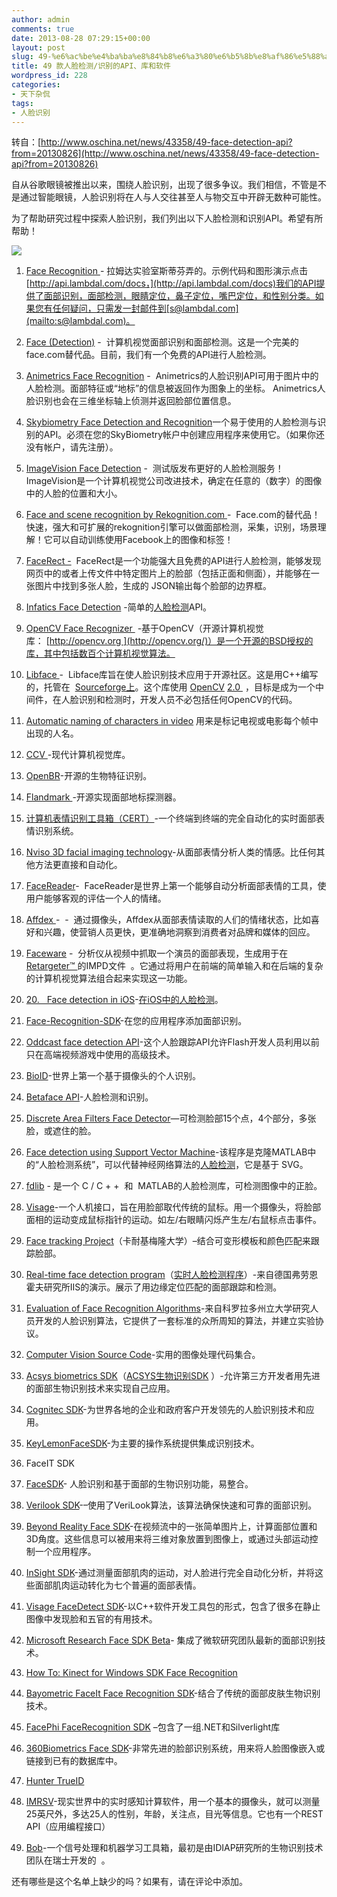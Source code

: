 ```yaml
---
author: admin
comments: true
date: 2013-08-28 07:29:15+00:00
layout: post
slug: 49-%e6%ac%be%e4%ba%ba%e8%84%b8%e6%a3%80%e6%b5%8b%e8%af%86%e5%88%ab%e7%9a%84api%e3%80%81%e5%ba%93%e5%92%8c%e8%bd%af%e4%bb%b6
title: 49 款人脸检测/识别的API、库和软件
wordpress_id: 228
categories:
- 天下杂侃
tags:
- 人脸识别
---
```


转自：[http://www.oschina.net/news/43358/49-face-detection-api?from=20130826](http://www.oschina.net/news/43358/49-face-detection-api?from=20130826)



自从谷歌眼镜被推出以来，围绕人脸识别，出现了很多争议。我们相信，不管是不是通过智能眼镜，人脸识别将在人与人交往甚至人与物交互中开辟无数种可能性。

为了帮助研究过程中探索人脸识别，我们列出以下人脸检测和识别API。希望有所帮助！

![](http://static.oschina.net/uploads/img/201308/19113847_eVon.jpg)



	
  1. [Face Recognition ](https://www.mashape.com/lambda/face-recognition#%21documentation)- 拉姆达实验室斯蒂芬弄的。示例代码和图形演示点击[http://api.lambdal.com/docs，](http://api.lambdal.com/docs)我们的API提供了面部识别，面部检测，眼睛定位，鼻子定位，嘴巴定位，和性别分类。如果您有任何疑问，只需发一封邮件到[s@lambdal.com](mailto:s@lambdal.com)。

	
  2. [Face (Detection)](https://www.mashape.com/lambda/face#%21documentation) -  计算机视觉面部识别和面部检测。这是一个完美的face.com替代品。目前，我们有一个免费的API进行人脸检测。

	
  3. [Animetrics Face Recognition](https://www.mashape.com/animetrics/animetrics-face-recognition#%21documentation) -  Animetrics的人脸识别API可用于图片中的人脸检测。面部特征或“地标”的信息被返回作为图象上的坐标。 Animetrics人脸识别也会在三维坐标轴上侦测并返回脸部位置信息。

	
  4. [Skybiometry Face Detection and Recognition](https://www.mashape.com/skybiometry-1/skybiometry-face-detection-and-recognition#%21documentation)一个易于使用的人脸检测与识别的API。必须在您的SkyBiometry帐户中创建应用程序来使用它。（如果你还没有帐户，请先注册）。

	
  5. [ImageVision Face Detection](https://www.mashape.com/imagevision/face-detection-beta#%21documentation) -  测试版发布更好的人脸检测服务！ImageVision是一个计算机视觉公司改进技术，确定在任意的（数字）的图像中的人脸的位置和大小。

	
  6. [Face and scene recognition by Rekognition.com ](https://www.mashape.com/orbeus/face-and-scene-recognition-provided-by-rekognition-com#%21documentation)-  Face.com的替代品！快速，强大和可扩展的rekognition引擎可以做面部检测，采集，识别，场景理解！它可以自动训练使用Facebook上的图像和标签！

	
  7. [FaceRect -](https://www.mashape.com/apicloud/facerect#%21documentation)  FaceRect是一个功能强大且免费的API进行人脸检测，能够发现网页中的或者上传文件中特定图片上的脸部（包括正面和侧面），并能够在一张图片中找到多张人脸，生成的 JSON输出每个脸部的边界框。

	
  8. [Infatics Face Detection](https://www.mashape.com/nickponline/infatics-face-detection#%21documentation) -简单的[人脸检测](https://www.mashape.com/nickponline/infatics-face-detection#%21documentation)API。

	
  9. [OpenCV Face Recognizer ](http://docs.opencv.org/trunk/modules/contrib/doc/facerec/facerec_api.html) -基于OpenCV（开源计算机视觉库： [http://opencv.org ](http://opencv.org/)）是一个开源的BSD授权的库，其中包括数百个计算机视觉算法。

	
  10. [Libface ](http://www.oschina.net/p/libface)-  Libface库旨在使人脸识别技术应用于开源社区。这是用C++编写的，托管在  [Sourceforge上](http://sourceforge.net/projects/libface/)。这个库使用 [OpenCV](http://sourceforge.net/projects/opencvlibrary/) [2.0 ](http://sourceforge.net/projects/opencvlibrary/) ，目标是成为一个中间件，在人脸识别和检测时，开发人员不必包括任何OpenCV的代码。

	
  11. [Automatic naming of characters in video](http://www.robots.ox.ac.uk/~vgg/research/nface/) 用来是标记电视或电影每个帧中出现的人名。

	
  12. [CCV ](http://libccv.org/)-现代计算机视觉库。

	
  13. [OpenBR](http://www.oschina.net/p/openbr)-开源的生物特征识别。

	
  14. [Flandmark ](http://www.oschina.net/p/flandmark)-开源实现面部地标探测器。

	
  15. [计算机表情识别工具箱（CERT）](http://mplab.ucsd.edu/~marni/Projects/CERT.htm)-一个终端到终端的完全自动化的实时面部表情识别系统。

	
  16. [Nviso 3D facial imaging technology](http://www.nviso.ch/technology.html)-从面部表情分析人类的情感。比任何其他方法更直接和自动化。

	
  17. [FaceReader](http://www.noldus.com/human-behavior-research/products/facereader)-  FaceReader是世界上第一个能够自动分析面部表情的工具，使用户能够客观的评估一个人的情绪。

	
  18. [Affdex ](http://www.affectiva.com/affdex/#pane_overview)-  -  通过摄像头，Affdex从面部表情读取的人们的情绪状态，比如喜好和兴趣，使营销人员更快，更准确地洞察到消费者对品牌和媒体的回应。

	
  19. [Faceware](http://www.facewaretech.com/faceware-products/analyzer/) -  分析仪从视频中抓取一个演员的面部表现，生成用于在[Retargeter™ ](http://www.facewaretech.com/faceware-products/retargeter/)的IMPD文件  。它通过将用户在前端的简单输入和在后端的复杂的计算机视觉算法组合起来实现这一功能。

	
  20. [20.   Face detection in iOS](http://www.abdus.me/ios-programming-tips/how-to-detect-face-in-image-using-face-detection-api-in-ios/)-[在iOS中的人脸检测](http://www.abdus.me/ios-programming-tips/how-to-detect-face-in-image-using-face-detection-api-in-ios/)。

	
  21. [Face-Recognition-SDK](https://github.com/geopapyrus/face-recognition-sdk)-在您的应用程序添加面部识别。

	
  22. [Oddcast face detection API](http://www.abdus.me/ios-programming-tips/how-to-detect-face-in-image-using-face-detection-api-in-ios/)-这个人脸跟踪API允许Flash开发人员利用以前只在高端视频游戏中使用的高级技术。

	
  23. [BioID](https://www.bioid.com/)-世界上第一个基于摄像头的个人识别。

	
  24. [Betaface API](http://www.betafaceapi.com/)-人脸检测和识别。

	
  25. [Discrete Area Filters Face Detector](http://www.semanticvisiontech.com/)—可检测脸部15个点，4个部分，多张脸，或遮住的脸。

	
  26. [Face detection using Support Vector Machine](http://www.mathworks.com/matlabcentral/fileexchange/29834-face-detection-using-support-vector-machine-svm)-该程序是克隆MATLAB中的“人脸检测系统”，可以代替神经网络算法的[人脸检测](http://www.mathworks.com/matlabcentral/fileexchange/29834-face-detection-using-support-vector-machine-svm)，它是基于 SVG。

	
  27. [fdlib](http://www.oschina.net/p/fdlib) - 是一个 C / C + +  和  MATLAB的人脸检测库，可检测图像中的正脸。

	
  28. [Visage](http://sourceforge.net/projects/visage-hci/)-一个人机接口，旨在用脸部取代传统的鼠标。用一个摄像头，将脸部面相的运动变成鼠标指针的运动。如左/右眼睛闪烁产生左/右鼠标点击事件。

	
  29. [Face tracking Project](http://chenlab.ece.cornell.edu/projects/FaceTracking/)（卡耐基梅隆大学）–结合可变形模板和颜色匹配来跟踪脸部。

	
  30. [Real-time face detection program](http://www.cs.colostate.edu/evalfacerec/index.html)（[实时人脸检测程序](http://www.iis.fraunhofer.de/en/bf/bsy/download/shore.html)）-来自德国弗劳恩霍夫研究所IIS的演示。展示了用边缘定位匹配的面部跟踪和检测。

	
  31. [Evaluation of Face Recognition Algorithms](http://www.cs.colostate.edu/evalfacerec/index.html)-来自科罗拉多州立大学研究人员开发的人脸识别算法，它提供了一套标准的众所周知的算法，并建立实验协议。

	
  32. [Computer Vision Source Code](http://www.cs.cmu.edu/afs/cs/project/cil/ftp/html/v-source.html)-实用的图像处理代码集合。

	
  33. [Acsys biometrics SDK](http://www.acsysbiometrics.com/product_sdk.html)（[ACSYS生物识别SDK](http://www.acsysbiometrics.com/product_sdk.html) ）-允许第三方开发者用先进的面部生物识别技术来实现自己应用。

	
  34. [Cognitec SDK](http://www.cognitec-systems.de/products-sdk.htm)-为世界各地的企业和政府客户开发领先的人脸识别技术和应用。

	
  35. [KeyLemonFaceSDK](https://www.keylemon.com/keylemonfacesdk-overview/)-为主要的操作系统提供集成识别技术。

	
  36. FaceIT SDK

	
  37. [FaceSDK](http://www.luxand.com/facesdk/?utm_expid=4075614-16&utm_referrer=http%3A%2F%2Fwww.facedetection.com%2Ffacedetection%2Fsoftware.htm)- 人脸识别和基于面部的生物识别功能，易整合。

	
  38. [Verilook SDK](http://www.neurotechnology.com/vl_sdk.html)-–使用了VeriLook算法，该算法确保快速和可靠的面部识别。

	
  39. [Beyond Reality Face SDK](http://www.beyond-reality-face.com/sdk)-在视频流中的一张简单图片上，计算面部位置和3D角度。这些信息可以被用来将三维对象放置到图像上，或通过头部运动控制一个应用程序。

	
  40. [InSight SDK](http://www.thirdsight.co/insight/)-通过测量面部肌肉的运动，对人脸进行完全自动化分析，并将这些面部肌肉运动转化为七个普遍的面部表情。

	
  41. [Visage FaceDetect SDK](http://www.visagetechnologies.com/products/visagesdk/facedetect/)-以C++软件开发工具包的形式，包含了很多在静止图像中发现脸和五官的有用技术。

	
  42. [Microsoft Research Face SDK Beta](http://research.microsoft.com/en-us/projects/facesdk/)- 集成了微软研究团队最新的面部识别技术。

	
  43. [How To: Kinect for Windows SDK Face Recognition](http://channel9.msdn.com/coding4fun/kinect/How-To-Kinect-for-Windows-SDK-Face-Recognition-Series)

	
  44. [Bayometric FaceIt Face Recognition SDK](http://www.bayometric.com/products/Face-Recognition-SDK.htm)-结合了传统的面部皮肤生物识别技术。

	
  45. [FacePhi FaceRecognition SDK](http://www.facephi.com/index.php/en/products/sdk) –包含了一组.NET和Silverlight库

	
  46. [360Biometrics Face SDK](https://www.google.com/url?sa=t&rct=j&q=&esrc=s&source=web&cd=9&cad=rja&ved=0CJkBEBYwCA&url=http%3A%2F%2F360biometrics.com%2Fface-recognition.php&ei=0wnCUZrIOMqXiAK12IGIAg&usg=AFQjCNHIgP9E92cHzrCYzw816sfNaZz5xw&bvm=bv.48175248,d.cGE)-非常先进的脸部识别系统，用来将人脸图像嵌入或链接到已有的数据库中。

	
  47. [Hunter TrueID](http://www.huntersystemsgroup.com/Hunter-Facial-Recognition.html)

	
  48. [IMRSV](https://imrsv.com/)-现实世界中的实时感知计算软件，用一个基本的摄像头，就可以测量25英尺外，多达25人的性别，年龄，关注点，目光等信息。它也有一个REST API（应用编程接口）

	
  49. [Bob](http://idiap.github.io/bob/)-一个信号处理和机器学习工具箱，最初是由IDIAP研究所的生物识别技术团队在瑞士开发的  。


还有哪些是这个名单上缺少的吗？如果有，请在评论中添加。
